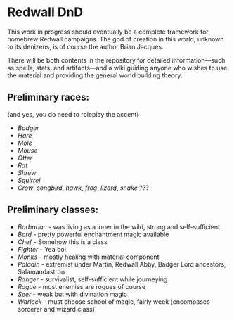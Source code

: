 # Redwall DnD

This work in progress should eventually be a complete framework for homebrew Redwall campaigns. The god of creation in this world, unknown to its denizens, is of course the author Brian Jacques.

There will be both contents in the repository for detailed information—such as spells, stats, and artifacts—and a wiki guiding anyone who wishes to use the material and providing the general world building theory.

## Preliminary races: 
(and yes, you do need to roleplay the accent)
- *Badger*
- *Hare*
- *Mole*
- *Mouse*
- *Otter*
- *Rat*
- *Shrew*
- *Squirrel*
- *Crow*, *songbird*, *hawk*, *frog*, *lizard*, *snake* ???

## Preliminary classes:
- *Barbarian* - was living as a loner in the wild, strong and self-sufficient
- *Bard* - pretty powerful enchantment magic available
- *Chef* - Somehow this is a class
- *Fighter* - Yea boi
- *Monks* - mostly healing with material component
- *Paladin* - extremist under Martin, Redwall Abby, Badger Lord ancestors, Salamandastron
- *Ranger* - survivalist, self-sufficient while journeying
- *Rogue* - most enemies are rogues of course
- *Seer* - weak but with divination magic
- *Warlock* - must choose school of magic, fairly week (encompases sorcerer and wizard class)
